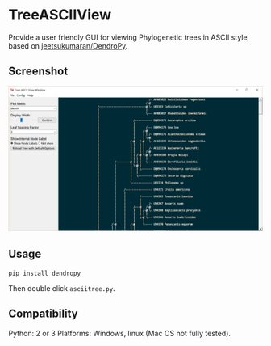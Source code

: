 TreeASCIIView
=============
Provide a user friendly GUI for viewing Phylogenetic trees in ASCII style,
based on [jeetsukumaran/DendroPy](https://github.com/jeetsukumaran/DendroPy).

Screenshot
----------
![TreeASCIIView](./data/screenshot2.png)

Usage
-----

    pip install dendropy

Then double click `asciitree.py`.


Compatibility
-------------
Python: 2 or 3
Platforms: Windows, linux (Mac OS not fully tested).
